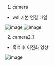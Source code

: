 1. camera
+ wsl 기본 연결 파일

![image](https://github.com/user-attachments/assets/f7efca2e-ac66-48f7-a5fb-5f707a887e2d)
![image](https://github.com/user-attachments/assets/f331ad03-f5ec-40f6-a6d2-bf2d2ad72cc8)

2. camera2_1
+ 흑백 후 이진화 영상

![image](https://github.com/user-attachments/assets/78831f53-afbd-468d-a281-8ec0edaa5e23)
